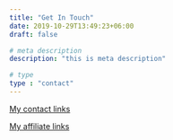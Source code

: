 ```yaml
---
title: "Get In Touch"
date: 2019-10-29T13:49:23+06:00
draft: false

# meta description
description: "this is meta description"

# type
type : "contact"
---
```


[My contact links](https://flow.page/chenhsieh)

[My affiliate links](https://bendjamin.vercel.app/posts/Links)
